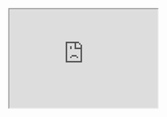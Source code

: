 <iframe src="https://prgrmr-yn.github.io/clock/index.html" style="height:200px;width:300px;" title="Iframe Example"></iframe>
